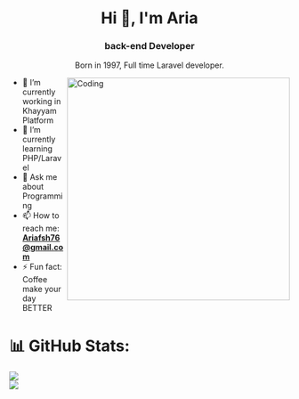 <h1 align="center">Hi 👋, I'm Aria</h1>
<h3 align="center">back-end Developer</h3>
<p align="center">Born in 1997,  Full time Laravel developer.</p>


<img align="right" alt="Coding" width="400" src="https://gist.githubusercontent.com/vininjr/d29bb07bdadb41e4b0923bc8fa748b1a/raw/88f20c9d749d756be63f22b09f3c4ac570bc5101/programming.gif">

- 🔭 I’m currently working in Khayyam Platform
- 🌱 I’m currently learning PHP/Laravel
- 💬 Ask me about Programming
- 📫 How to reach me: **Ariafsh76@gmail.com**
- ⚡ Fun fact: Coffee make your day BETTER

# 📊 GitHub Stats:
  ![](https://github-readme-streak-stats.herokuapp.com/?user=ariafsh&theme=dark&hide_border=true)
  </br>
  ![](https://github-readme-stats.vercel.app/api/top-langs/?username=ariafsh&theme=dark&hide_border=true&include_all_commits=false&count_private=true&layout=compact)
